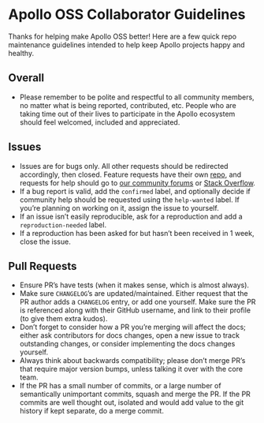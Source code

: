 # Apollo OSS Collaborator Guidelines

Thanks for helping make Apollo OSS better! Here are a few quick repo maintenance guidelines intended to help keep Apollo projects happy and healthy.

## Overall

- Please remember to be polite and respectful to all community members, no matter what is being reported, contributed, etc. People who are taking time out of their lives to participate in the Apollo ecosystem should feel welcomed, included and appreciated.

## Issues

- Issues are for bugs only. All other requests should be redirected accordingly, then closed. Feature requests have their own [repo](https://github.com/apollographql/apollo-feature-requests), and requests for help should go to [our community forums](https://community.apollographql.com) or [Stack Overflow](http://stackoverflow.com).
- If a bug report is valid, add the `confirmed` label, and optionally decide if community help should be requested using the `help-wanted` label. If you’re planning on working on it, assign the issue to yourself.
- If an issue isn’t easily reproducible, ask for a reproduction and add a `reproduction-needed` label.
- If a reproduction has been asked for but hasn’t been received in 1 week, close the issue.

## Pull Requests

- Ensure PR’s have tests (when it makes sense, which is almost always).
- Make sure `CHANGELOG`’s are updated/maintained. Either request that the PR author adds a `CHANGELOG` entry, or add one yourself. Make sure the PR is referenced along with their GitHub username, and link to their profile (to give them extra kudos).
- Don’t forget to consider how a PR you’re merging will affect the docs; either ask contributors for docs changes, open a new issue to track outstanding changes, or consider implementing the docs changes yourself.
- Always think about backwards compatibility; please don’t merge PR’s that require major version bumps, unless talking it over with the core team.
- If the PR has a small number of commits, or a large number of semantically unimportant commits, squash and merge the PR. If the PR commits are well thought out, isolated and would add value to the git history if kept separate, do a merge commit.
